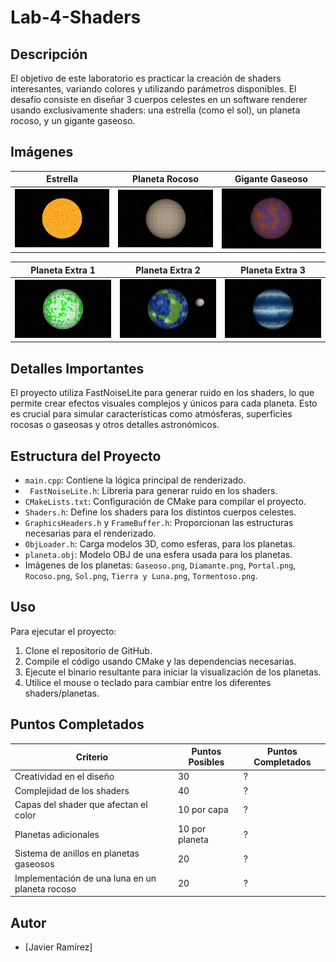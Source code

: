 # Lab-4-Shaders

## Descripción
El objetivo de este laboratorio es practicar la creación de shaders interesantes, variando colores y utilizando parámetros disponibles. El desafío consiste en diseñar 3 cuerpos celestes en un software renderer usando exclusivamente shaders: una estrella (como el sol), un planeta rocoso, y un gigante gaseoso.

## Imágenes
| Estrella | Planeta Rocoso | Gigante Gaseoso |
|----------|----------------|-----------------|
| ![Sol](Sol.png) | ![Planeta Rocoso](Rocoso.png) | ![Gigante Gaseoso](Gaseoso.png) |

| Planeta Extra 1 | Planeta Extra 2 | Planeta Extra 3 |
|----------------|----------------|-----------------|
| ![Planeta1](Portal.png) | ![Planeta2](Tierra_y_luna.png) | ![Planeta3](Tormentoso.png) |

## Detalles Importantes
El proyecto utiliza FastNoiseLite para generar ruido en los shaders, lo que permite crear efectos visuales complejos y únicos para cada planeta. Esto es crucial para simular características como atmósferas, superficies rocosas o gaseosas y otros detalles astronómicos.

## Estructura del Proyecto
- `main.cpp`: Contiene la lógica principal de renderizado.
-  ` FastNoiseLite.h`: Libreria para generar ruido en los shaders.
-  `CMakeLists.txt`: Configuración de CMake para compilar el proyecto.
- `Shaders.h`: Define los shaders para los distintos cuerpos celestes.
- `GraphicsHeaders.h` y `FrameBuffer.h`: Proporcionan las estructuras necesarias para el renderizado.
- `ObjLoader.h`: Carga modelos 3D, como esferas, para los planetas.
- `planeta.obj`: Modelo OBJ de una esfera usada para los planetas.
- Imágenes de los planetas: `Gaseoso.png`, `Diamante.png`, `Portal.png`, `Rocoso.png`, `Sol.png`, `Tierra y Luna.png`, `Tormentoso.png`.

## Uso
Para ejecutar el proyecto:
1. Clone el repositorio de GitHub.
2. Compile el código usando CMake y las dependencias necesarias.
3. Ejecute el binario resultante para iniciar la visualización de los planetas.
4. Utilice el mouse o teclado para cambiar entre los diferentes shaders/planetas.

## Puntos Completados
| Criterio                                         | Puntos Posibles | Puntos Completados |
|--------------------------------------------------|-----------------|--------------------|
| Creatividad en el diseño                         | 30              | ?                  |
| Complejidad de los shaders                       | 40              | ?                  |
| Capas del shader que afectan el color            | 10 por capa     | ?                  |
| Planetas adicionales                             | 10 por planeta  | ?                  |
| Sistema de anillos en planetas gaseosos          | 20              | ?                  |
| Implementación de una luna en un planeta rocoso  | 20              | ?                  |

## Autor
- [Javier Ramírez]
